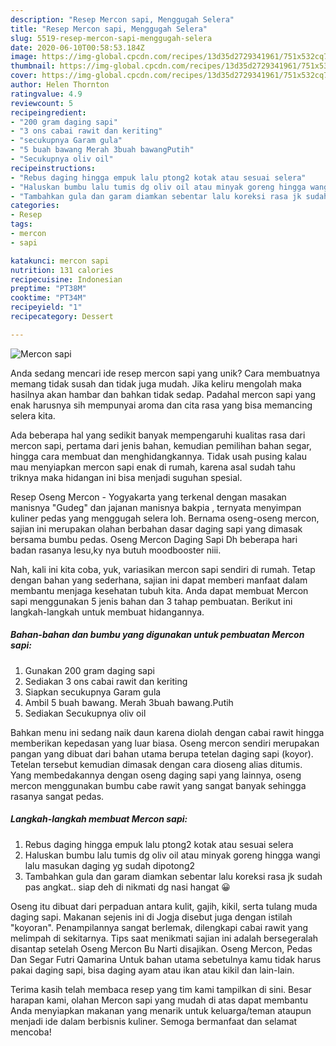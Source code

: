 ```yaml
---
description: "Resep Mercon sapi, Menggugah Selera"
title: "Resep Mercon sapi, Menggugah Selera"
slug: 5519-resep-mercon-sapi-menggugah-selera
date: 2020-06-10T00:58:53.184Z
image: https://img-global.cpcdn.com/recipes/13d35d2729341961/751x532cq70/mercon-sapi-foto-resep-utama.jpg
thumbnail: https://img-global.cpcdn.com/recipes/13d35d2729341961/751x532cq70/mercon-sapi-foto-resep-utama.jpg
cover: https://img-global.cpcdn.com/recipes/13d35d2729341961/751x532cq70/mercon-sapi-foto-resep-utama.jpg
author: Helen Thornton
ratingvalue: 4.9
reviewcount: 5
recipeingredient:
- "200 gram daging sapi"
- "3 ons cabai rawit dan keriting"
- "secukupnya Garam gula"
- "5 buah bawang Merah 3buah bawangPutih"
- "Secukupnya oliv oil"
recipeinstructions:
- "Rebus daging hingga empuk lalu ptong2 kotak atau sesuai selera"
- "Haluskan bumbu lalu tumis dg oliv oil atau minyak goreng hingga wangi lalu masukan daging yg sudah dipotong2"
- "Tambahkan gula dan garam diamkan sebentar lalu koreksi rasa jk sudah pas angkat.. siap deh di nikmati dg nasi hangat 😀"
categories:
- Resep
tags:
- mercon
- sapi

katakunci: mercon sapi 
nutrition: 131 calories
recipecuisine: Indonesian
preptime: "PT38M"
cooktime: "PT34M"
recipeyield: "1"
recipecategory: Dessert

---
```



![Mercon sapi](https://img-global.cpcdn.com/recipes/13d35d2729341961/751x532cq70/mercon-sapi-foto-resep-utama.jpg)

Anda sedang mencari ide resep mercon sapi yang unik? Cara membuatnya memang tidak susah dan tidak juga mudah. Jika keliru mengolah maka hasilnya akan hambar dan bahkan tidak sedap. Padahal mercon sapi yang enak harusnya sih mempunyai aroma dan cita rasa yang bisa memancing selera kita.

Ada beberapa hal yang sedikit banyak mempengaruhi kualitas rasa dari mercon sapi, pertama dari jenis bahan, kemudian pemilihan bahan segar, hingga cara membuat dan menghidangkannya. Tidak usah pusing kalau mau menyiapkan mercon sapi enak di rumah, karena asal sudah tahu triknya maka hidangan ini bisa menjadi suguhan spesial.

Resep Oseng Mercon - Yogyakarta yang terkenal dengan masakan manisnya &#34;Gudeg&#34; dan jajanan manisnya bakpia , ternyata menyimpan kuliner pedas yang menggugah selera loh. Bernama oseng-oseng mercon, sajian ini merupakan olahan berbahan dasar daging sapi yang dimasak bersama bumbu pedas. Oseng Mercon Daging Sapi Dh beberapa hari badan rasanya lesu,ky nya butuh moodbooster niii.


Nah, kali ini kita coba, yuk, variasikan mercon sapi sendiri di rumah. Tetap dengan bahan yang sederhana, sajian ini dapat memberi manfaat dalam membantu menjaga kesehatan tubuh kita. Anda dapat membuat Mercon sapi menggunakan 5 jenis bahan dan 3 tahap pembuatan. Berikut ini langkah-langkah untuk membuat hidangannya.

<!--inarticleads1-->

##### Bahan-bahan dan bumbu yang digunakan untuk pembuatan Mercon sapi:

1. Gunakan 200 gram daging sapi
1. Sediakan 3 ons cabai rawit dan keriting
1. Siapkan secukupnya Garam gula
1. Ambil 5 buah bawang. Merah 3buah bawang.Putih
1. Sediakan Secukupnya oliv oil


Bahkan menu ini sedang naik daun karena diolah dengan cabai rawit hingga memberikan kepedasan yang luar biasa. Oseng mercon sendiri merupakan pangan yang dibuat dari bahan utama berupa tetelan daging sapi (koyor). Tetelan tersebut kemudian dimasak dengan cara dioseng alias ditumis. Yang membedakannya dengan oseng daging sapi yang lainnya, oseng mercon menggunakan bumbu cabe rawit yang sangat banyak sehingga rasanya sangat pedas. 

<!--inarticleads2-->

##### Langkah-langkah membuat Mercon sapi:

1. Rebus daging hingga empuk lalu ptong2 kotak atau sesuai selera
1. Haluskan bumbu lalu tumis dg oliv oil atau minyak goreng hingga wangi lalu masukan daging yg sudah dipotong2
1. Tambahkan gula dan garam diamkan sebentar lalu koreksi rasa jk sudah pas angkat.. siap deh di nikmati dg nasi hangat 😀


Oseng itu dibuat dari perpaduan antara kulit, gajih, kikil, serta tulang muda daging sapi. Makanan sejenis ini di Jogja disebut juga dengan istilah &#34;koyoran&#34;. Penampilannya sangat berlemak, dilengkapi cabai rawit yang melimpah di sekitarnya. Tips saat menikmati sajian ini adalah bersegeralah disantap setelah Oseng Mercon Bu Narti disajikan. Oseng Mercon, Pedas Dan Segar Futri Qamarina Untuk bahan utama sebetulnya kamu tidak harus pakai daging sapi, bisa daging ayam atau ikan atau kikil dan lain-lain. 

Terima kasih telah membaca resep yang tim kami tampilkan di sini. Besar harapan kami, olahan Mercon sapi yang mudah di atas dapat membantu Anda menyiapkan makanan yang menarik untuk keluarga/teman ataupun menjadi ide dalam berbisnis kuliner. Semoga bermanfaat dan selamat mencoba!
